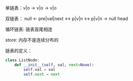单链表：v|o -> v|o -> v|o

双链表： null <- pre|val|next  <-> p|v|n <-> p|v|n -> null
                    head

循环链表: 链表首尾相连

store: 内存不是连续分布的


链表的定义：

```python
class ListNode:
    def __init__(self, val, next=None):
        self.val = val
        self.next = next
```




